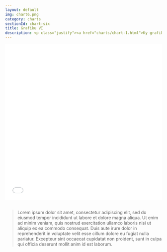 ```yaml
---
layout: default
img: chart6.png
category: charts
sectionId: chart-six
title: Grafiku VI 
description: <p class="justify"><a href="charts/chart-1.html">Ky grafikon </a> paraqet doganen e veturave te reja ne baze te vendit te origjines.<br>Lorem ipsum dolor sit amet, consectetur adipiscing elit, sed do eiusmod tempor incididunt ut labore et dolore magna aliqua. Ut enim ad minim veniam, quis nostrud exercitation ullamco laboris nisi ut aliquip ex ea commodo consequat.</p> 
---
```


<div>  
<iframe class="highcharts-iframe" src="//cloud.highcharts.com/embed/uduteb" style="border: 0; width: 100%; height: 500px"></iframe>&nbsp;</iframe></div>	
<blockquote>
  <p class="justify">Lorem ipsum dolor sit amet, consectetur adipiscing elit, sed do eiusmod tempor incididunt ut labore et dolore magna aliqua. Ut enim ad minim veniam, quis nostrud exercitation ullamco laboris nisi ut aliquip ex ea commodo consequat. Duis aute irure dolor in reprehenderit in voluptate velit esse cillum dolore eu fugiat nulla pariatur. Excepteur sint occaecat cupidatat non proident, sunt in culpa qui officia deserunt mollit anim id est laborum.</p>
</blockquote>	
